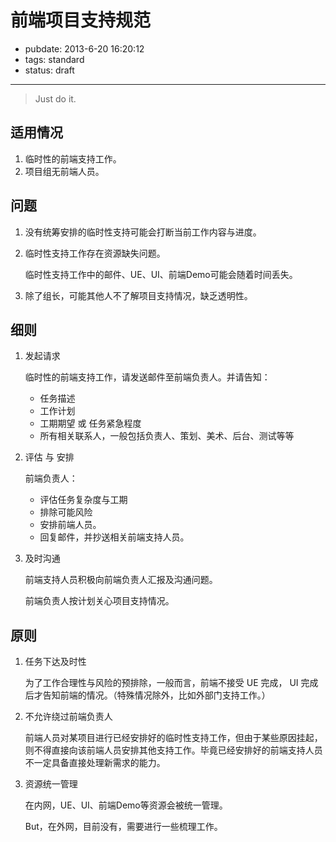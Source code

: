 # 前端项目支持规范 #

- pubdate: 2013-6-20 16:20:12
- tags: standard
- status: draft

----------------

> Just do it.


## 适用情况

1. 临时性的前端支持工作。
2. 项目组无前端人员。

## 问题

1. 没有统筹安排的临时性支持可能会打断当前工作内容与进度。
2. 临时性支持工作存在资源缺失问题。

    临时性支持工作中的邮件、UE、UI、前端Demo可能会随着时间丢失。

3. 除了组长，可能其他人不了解项目支持情况，缺乏透明性。

## 细则

1. 发起请求

    临时性的前端支持工作，请发送邮件至前端负责人。并请告知：

    - 任务描述
    - 工作计划
    - 工期期望 或 任务紧急程度
    - 所有相关联系人，一般包括负责人、策划、美术、后台、测试等等

2. 评估 与 安排

    前端负责人：
    - 评估任务复杂度与工期
    - 排除可能风险
    - 安排前端人员。
    - 回复邮件，并抄送相关前端支持人员。

3. 及时沟通

    前端支持人员积极向前端负责人汇报及沟通问题。

    前端负责人按计划关心项目支持情况。

## 原则

1. 任务下达及时性

    为了工作合理性与风险的预排除，一般而言，前端不接受 UE 完成， UI 完成后才告知前端的情况。（特殊情况除外，比如外部门支持工作。）

2. 不允许绕过前端负责人

    前端人员对某项目进行已经安排好的临时性支持工作，但由于某些原因挂起，则不得直接向该前端人员安排其他支持工作。毕竟已经安排好的前端支持人员不一定具备直接处理新需求的能力。

3. 资源统一管理

    在内网，UE、UI、前端Demo等资源会被统一管理。

    But，在外网，目前没有，需要进行一些梳理工作。
